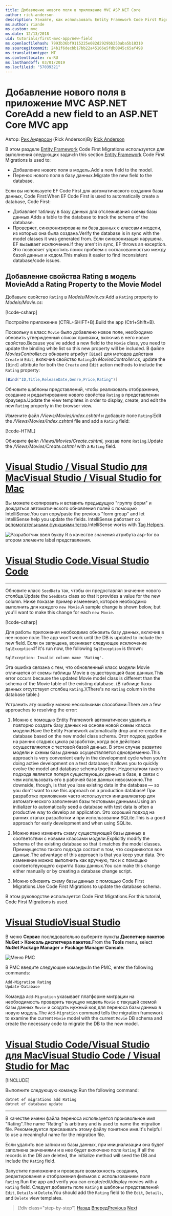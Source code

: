 ```yaml
---
title: Добавление нового поля в приложение MVC ASP.NET Core
author: rick-anderson
description: Узнайте, как использовать Entity Framework Code First Migrations для добавления нового поля к модели и переноса этого изменения в базу данных.
ms.author: riande
ms.custom: mvc
ms.date: 12/13/2018
uid: tutorials/first-mvc-app/new-field
ms.openlocfilehash: 7993b36bf9115225e082d2929bb253aba5b18310
ms.sourcegitcommit: 24b1f6decbb17bb22a45166e5fdb0845c65af498
ms.translationtype: MT
ms.contentlocale: ru-RU
ms.lasthandoff: 03/01/2019
ms.locfileid: "57039321"
---
```

# <a name="add-a-new-field-to-an-aspnet-core-mvc-app"></a><span data-ttu-id="93f8e-103">Добавление нового поля в приложение MVC ASP.NET Core</span><span class="sxs-lookup"><span data-stu-id="93f8e-103">Add a new field to an ASP.NET Core MVC app</span></span>

<span data-ttu-id="93f8e-104">Автор: [Рик Андерсон](https://twitter.com/RickAndMSFT) (Rick Anderson)</span><span class="sxs-lookup"><span data-stu-id="93f8e-104">By [Rick Anderson](https://twitter.com/RickAndMSFT)</span></span>

<span data-ttu-id="93f8e-105">В этом разделе [Entity Framework](/ef/core/get-started/aspnetcore/new-db) Code First Migrations используется для выполнения следующих задач:</span><span class="sxs-lookup"><span data-stu-id="93f8e-105">In this section [Entity Framework](/ef/core/get-started/aspnetcore/new-db) Code First Migrations is used to:</span></span>

* <span data-ttu-id="93f8e-106">Добавление нового поля в модель.</span><span class="sxs-lookup"><span data-stu-id="93f8e-106">Add a new field to the model.</span></span>
* <span data-ttu-id="93f8e-107">Перенос нового поля в базу данных.</span><span class="sxs-lookup"><span data-stu-id="93f8e-107">Migrate the new field to the database.</span></span>

<span data-ttu-id="93f8e-108">Если вы используете EF Code First для автоматического создания базы данных, Code First:</span><span class="sxs-lookup"><span data-stu-id="93f8e-108">When EF Code First is used to automatically create a database, Code First:</span></span>

* <span data-ttu-id="93f8e-109">Добавляет таблицу в базу данных для отслеживания схемы базы данных.</span><span class="sxs-lookup"><span data-stu-id="93f8e-109">Adds a table to the database to  track the schema of the database.</span></span>
* <span data-ttu-id="93f8e-110">Проверяет, синхронизирована ли база данных с классами модели, из которых она была создана.</span><span class="sxs-lookup"><span data-stu-id="93f8e-110">Verify the database is in sync with the model classes it was generated from.</span></span> <span data-ttu-id="93f8e-111">Если синхронизация нарушена, EF вызывает исключение.</span><span class="sxs-lookup"><span data-stu-id="93f8e-111">If they aren't in sync, EF throws an exception.</span></span> <span data-ttu-id="93f8e-112">Это позволяет упростить поиск проблем с согласованностью между базой данных и кодом.</span><span class="sxs-lookup"><span data-stu-id="93f8e-112">This makes it easier to find inconsistent database/code issues.</span></span>

## <a name="add-a-rating-property-to-the-movie-model"></a><span data-ttu-id="93f8e-113">Добавление свойства Rating в модель Movie</span><span class="sxs-lookup"><span data-stu-id="93f8e-113">Add a Rating Property to the Movie Model</span></span>

<span data-ttu-id="93f8e-114">Добавьте свойство `Rating` в *Models/Movie.cs*:</span><span class="sxs-lookup"><span data-stu-id="93f8e-114">Add a `Rating` property to *Models/Movie.cs*:</span></span>

[!code-csharp[](~/tutorials/first-mvc-app/start-mvc/sample/MvcMovie22/Models/MovieDateRating.cs?highlight=13&name=snippet)]

<span data-ttu-id="93f8e-115">Постройте приложение (CTRL+SHIFT+B).</span><span class="sxs-lookup"><span data-stu-id="93f8e-115">Build the app (Ctrl+Shift+B).</span></span>

<span data-ttu-id="93f8e-116">Поскольку в класс `Movie` было добавлено новое поле, необходимо обновить утвержденный список привязки, включив в него новое свойство.</span><span class="sxs-lookup"><span data-stu-id="93f8e-116">Because you've added a new field to the `Movie` class, you need to update the binding white list so this new property will be included.</span></span> <span data-ttu-id="93f8e-117">В файле *MoviesController.cs* обновите атрибут `[Bind]` для методов действия `Create` и `Edit`, включив свойство `Rating`:</span><span class="sxs-lookup"><span data-stu-id="93f8e-117">In *MoviesController.cs*, update the `[Bind]` attribute for both the `Create` and `Edit` action methods to include the `Rating` property:</span></span>

```csharp
[Bind("ID,Title,ReleaseDate,Genre,Price,Rating")]
   ```

<span data-ttu-id="93f8e-118">Обновите шаблоны представлений, чтобы реализовать отображение, создание и редактирование нового свойства `Rating` в представлении браузера.</span><span class="sxs-lookup"><span data-stu-id="93f8e-118">Update the view templates in order to display, create, and edit the new `Rating` property in the browser view.</span></span>

<span data-ttu-id="93f8e-119">Измените файл */Views/Movies/Index.cshtml* и добавьте поле `Rating`:</span><span class="sxs-lookup"><span data-stu-id="93f8e-119">Edit the */Views/Movies/Index.cshtml* file and add a `Rating` field:</span></span>

[!code-HTML[](~/tutorials/first-mvc-app/start-mvc/sample/MvcMovie22/Views/Movies/IndexGenreRating.cshtml?highlight=16,38&range=24-64)]

<span data-ttu-id="93f8e-120">Обновите файл */Views/Movies/Create.cshtml*, указав поле `Rating`.</span><span class="sxs-lookup"><span data-stu-id="93f8e-120">Update the */Views/Movies/Create.cshtml* with a `Rating` field.</span></span>

<!-- VS -------------------------->
# <a name="visual-studio--visual-studio-for-mactabvisual-studiovisual-studio-mac"></a>[<span data-ttu-id="93f8e-121">Visual Studio / Visual Studio для Mac</span><span class="sxs-lookup"><span data-stu-id="93f8e-121">Visual Studio / Visual Studio for Mac</span></span>](#tab/visual-studio+visual-studio-mac)

<span data-ttu-id="93f8e-122">Вы можете скопировать и вставить предыдущую "группу форм" и дождаться автоматического обновления полей с помощью IntelliSense.</span><span class="sxs-lookup"><span data-stu-id="93f8e-122">You can copy/paste the previous "form group" and let intelliSense help you update the fields.</span></span> <span data-ttu-id="93f8e-123">IntelliSense работает со [вспомогательными функциями тегов](xref:mvc/views/tag-helpers/intro).</span><span class="sxs-lookup"><span data-stu-id="93f8e-123">IntelliSense works with [Tag Helpers](xref:mvc/views/tag-helpers/intro).</span></span>

![Разработчик ввел букву R в качестве значения атрибута asp-for во втором элементе label представления.](new-field/_static/cr.png)

<!-- Code -------------------------->
# <a name="visual-studio-codetabvisual-studio-code"></a>[<span data-ttu-id="93f8e-127">Visual Studio Code.</span><span class="sxs-lookup"><span data-stu-id="93f8e-127">Visual Studio Code</span></span>](#tab/visual-studio-code)
<!-- This tab intentionally left blank. -->
---  
<!-- End of VS tabs -->

<span data-ttu-id="93f8e-128">Обновите класс `SeedData` так, чтобы он предоставлял значение нового столбца.</span><span class="sxs-lookup"><span data-stu-id="93f8e-128">Update the `SeedData` class so that it provides a value for the new column.</span></span> <span data-ttu-id="93f8e-129">Ниже показан пример изменения, которое необходимо выполнить для каждого `new Movie`.</span><span class="sxs-lookup"><span data-stu-id="93f8e-129">A sample change is shown below, but you'll want to make this change for each `new Movie`.</span></span>

[!code-csharp[](start-mvc/sample/MvcMovie/Models/SeedDataRating.cs?name=snippet1&highlight=6)]

<span data-ttu-id="93f8e-130">Для работы приложения необходимо обновить базу данных, включив в нее новое поле.</span><span class="sxs-lookup"><span data-stu-id="93f8e-130">The app won't work until the DB is updated to include the new field.</span></span> <span data-ttu-id="93f8e-131">Если он запущена, возникает следующее исключение `SqlException`:</span><span class="sxs-lookup"><span data-stu-id="93f8e-131">If it's run now, the following `SqlException` is thrown:</span></span>

`SqlException: Invalid column name 'Rating'.`

<span data-ttu-id="93f8e-132">Эта ошибка связана с тем, что обновленный класс модели Movie отличается от схемы таблицы Movie в существующей базе данных.</span><span class="sxs-lookup"><span data-stu-id="93f8e-132">This error occurs because the updated Movie model class is different than the schema of the Movie table of the existing database.</span></span> <span data-ttu-id="93f8e-133">(В таблице базы данных отсутствует столбец `Rating`.)</span><span class="sxs-lookup"><span data-stu-id="93f8e-133">(There's no `Rating` column in the database table.)</span></span>

<span data-ttu-id="93f8e-134">Устранить эту ошибку можно несколькими способами:</span><span class="sxs-lookup"><span data-stu-id="93f8e-134">There are a few approaches to resolving the error:</span></span>

1. <span data-ttu-id="93f8e-135">Можно с помощью Entity Framework автоматически удалить и повторно создать базу данных на основе новой схемы класса модели.</span><span class="sxs-lookup"><span data-stu-id="93f8e-135">Have the Entity Framework automatically drop and re-create the database based on the new model class schema.</span></span> <span data-ttu-id="93f8e-136">Этот подход удобен на ранних стадиях цикла разработки, когда все действия осуществляются с тестовой базой данных. В этом случае развитие модели и схемы базы данных осуществляется одновременно.</span><span class="sxs-lookup"><span data-stu-id="93f8e-136">This approach is very convenient early in the development cycle when you're doing active development on a test database; it allows you to quickly evolve the model and database schema together.</span></span> <span data-ttu-id="93f8e-137">Недостатком такого подхода является потеря существующих данных в базе, в связи с чем использовать его в рабочей базе данных невозможно.</span><span class="sxs-lookup"><span data-stu-id="93f8e-137">The downside, though, is that you lose existing data in the database — so you don't want to use this approach on a production database!</span></span> <span data-ttu-id="93f8e-138">При разработке приложения часто используется инициализатор для автоматического заполнения базы тестовыми данными.</span><span class="sxs-lookup"><span data-stu-id="93f8e-138">Using an initializer to automatically seed a database with test data is often a productive way to develop an application.</span></span> <span data-ttu-id="93f8e-139">Это хороший подход на ранних этапах разработки и при использовании SQLite.</span><span class="sxs-lookup"><span data-stu-id="93f8e-139">This is a good approach for early development and when using SQLite.</span></span>

2. <span data-ttu-id="93f8e-140">Можно явно изменить схему существующей базы данных в соответствии с новыми классами модели.</span><span class="sxs-lookup"><span data-stu-id="93f8e-140">Explicitly modify the schema of the existing database so that it matches the model classes.</span></span> <span data-ttu-id="93f8e-141">Преимущество такого подхода состоит в том, что сохраняются все данные.</span><span class="sxs-lookup"><span data-stu-id="93f8e-141">The advantage of this approach is that you keep your data.</span></span> <span data-ttu-id="93f8e-142">Это изменение можно выполнить как вручную, так и с помощью соответствующего скрипта базы данных.</span><span class="sxs-lookup"><span data-stu-id="93f8e-142">You can make this change either manually or by creating a database change script.</span></span>

3. <span data-ttu-id="93f8e-143">Можно обновить схему базы данных с помощью Code First Migrations.</span><span class="sxs-lookup"><span data-stu-id="93f8e-143">Use Code First Migrations to update the database schema.</span></span>

<span data-ttu-id="93f8e-144">В этом руководстве используется Code First Migrations.</span><span class="sxs-lookup"><span data-stu-id="93f8e-144">For this tutorial, Code First Migrations is used.</span></span>

<!-- VS -------------------------->
# <a name="visual-studiotabvisual-studio"></a>[<span data-ttu-id="93f8e-145">Visual Studio</span><span class="sxs-lookup"><span data-stu-id="93f8e-145">Visual Studio</span></span>](#tab/visual-studio)

<span data-ttu-id="93f8e-146">В меню **Сервис** последовательно выберите пункты **Диспетчер пакетов NuGet > Консоль диспетчера пакетов**.</span><span class="sxs-lookup"><span data-stu-id="93f8e-146">From the **Tools** menu, select **NuGet Package Manager > Package Manager Console**.</span></span>

  ![Меню PMC](adding-model/_static/pmc.png)

<span data-ttu-id="93f8e-148">В PMC введите следующие команды:</span><span class="sxs-lookup"><span data-stu-id="93f8e-148">In the PMC, enter the following commands:</span></span>

```powershell
Add-Migration Rating
Update-Database
```

<span data-ttu-id="93f8e-149">Команда `Add-Migration` указывает платформе миграции на необходимость проверить текущую модель `Movie` с текущей схемой базы данных `Movie` и создать нужный код для переноса базы данных в новую модель.</span><span class="sxs-lookup"><span data-stu-id="93f8e-149">The `Add-Migration` command tells the migration framework to examine the current `Movie` model with the current `Movie` DB schema and create the necessary code to migrate the DB to the new model.</span></span>

# <a name="visual-studio-code--visual-studio-for-mactabvisual-studio-codevisual-studio-mac"></a>[<span data-ttu-id="93f8e-150">Visual Studio Code/Visual Studio для Mac</span><span class="sxs-lookup"><span data-stu-id="93f8e-150">Visual Studio Code / Visual Studio for Mac</span></span>](#tab/visual-studio-code+visual-studio-mac)

[!INCLUDE[](~/includes/RP-mvc-shared/sqlite-warn.md)]

<span data-ttu-id="93f8e-151">Выполните следующую команду:</span><span class="sxs-lookup"><span data-stu-id="93f8e-151">Run the following command:</span></span>

```cli
dotnet ef migrations add Rating
dotnet ef database update
```

---  
<!-- End of VS tabs -->

<span data-ttu-id="93f8e-152">В качестве имени файла переноса используется произвольное имя "Rating".</span><span class="sxs-lookup"><span data-stu-id="93f8e-152">The name "Rating" is arbitrary and is used to name the migration file.</span></span> <span data-ttu-id="93f8e-153">Рекомендуется присваивать этому файлу понятное имя.</span><span class="sxs-lookup"><span data-stu-id="93f8e-153">It's helpful to use a meaningful name for the migration file.</span></span>

<span data-ttu-id="93f8e-154">Если удалить все записи из базы данных, при инициализации она будет заполнена значениями и в нее будет включено поле `Rating`.</span><span class="sxs-lookup"><span data-stu-id="93f8e-154">If all the records in the DB are deleted, the initialize method will seed the DB and include the `Rating` field.</span></span>

<span data-ttu-id="93f8e-155">Запустите приложение и проверьте возможность создания, редактирования и отображения фильмов с использованием поля `Rating`.</span><span class="sxs-lookup"><span data-stu-id="93f8e-155">Run the app and verify you can create/edit/display movies with a `Rating` field.</span></span> <span data-ttu-id="93f8e-156">Следует добавить поле `Rating` в шаблоны представлений `Edit`, `Details` и `Delete`.</span><span class="sxs-lookup"><span data-stu-id="93f8e-156">You should add the `Rating` field to the `Edit`, `Details`, and `Delete` view templates.</span></span>

> [!div class="step-by-step"]
> <span data-ttu-id="93f8e-157">[Назад](search.md)
> [Вперед](validation.md)</span><span class="sxs-lookup"><span data-stu-id="93f8e-157">[Previous](search.md)
[Next](validation.md)</span></span>  
